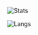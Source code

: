 ![Stats](https://github-readme-stats.vercel.app/api?username=mbwilding&show_icons=true&theme=onedark&count_private=true)

![Langs](https://github-readme-stats.vercel.app/api/top-langs/?username=mbwilding&layout=compact&theme=onedark&count_private=true)

<!--
**mbwilding/mbwilding** is a ✨ _special_ ✨ repository because its `README.md` (this file) appears on your GitHub profile.

Here are some ideas to get you started:

- 🔭 I’m currently working on ...
- 🌱 I’m currently learning ...
- 👯 I’m looking to collaborate on ...
- 🤔 I’m looking for help with ...
- 💬 Ask me about ...
- 📫 How to reach me: ...
- 😄 Pronouns: ...
- ⚡ Fun fact: ...
-->

